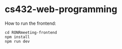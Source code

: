 # cs432-web-programming

How to run the frontend:

```
cd RONRmeeting-frontend
npm install
npm run dev

```
